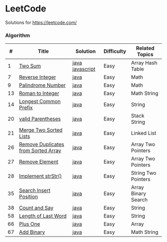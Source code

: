LeetCode
========
Solutions for https://leetcode.com/
###  Algorithm

| # | Title | Solution | Difficulty | Related Topics |
|---| ----- | -------- | ---------- | ---------- |
|1|[Two Sum](https://leetcode.com/problems/two-sum/) | [java javascript](./algorithms/1.TwoSum.md)|Easy|Array Hash Table|
|7|[Reverse Integer](https://leetcode.com/problems/reverse-integer/) | [java](./algorithms/7.ReverseInteger.md)|Easy|Math|
|9|[Palindrome Number](https://leetcode.com/problems/palindrome-number/) | [java](./algorithms/9.PalindromeNumber.md)|Easy|Math|
|13|[Roman to Integer](https://leetcode.com/problems/roman-to-integer/) | [java](./algorithms/13.RomanToInteger.md)|Easy|Math String|
|14|[Longest Common Prefix](https://leetcode.com/problems/longest-common-prefix/) | [java](./algorithms/14.LongestCommonPrefix.md)|Easy|String|
|20|[valid Parentheses](https://leetcode.com/problems/valid-parentheses/) | [java](./algorithms/20.ValidParentheses.md)|Easy|Stack String|
|21|[Merge Two Sorted Lists](https://leetcode.com/problems/merge-two-sorted-lists/) | [java](./algorithms/21.MergeTwoSortedLists.md)|Easy|Linked List|
|26|[Remove Duplicates from Sorted Array](https://leetcode.com/problems/remove-duplicates-from-sorted-array/) | [java](./algorithms/26.RemoveDuplicatesfromSortedArray.md)|Easy|Array Two Pointers|
|27|[Remove Element](https://leetcode.com/problems/remove-element/) | [java](./algorithms/27.RemoveElement.md)|Easy|Array Two Pointers|
|28|[Implement strStr()](https://leetcode.com/problems/implement-strstr/) | [java](./algorithms/28.ImplementStrStr.md)|Easy|String Two Pointers|
|35|[Search Insert Position](https://leetcode.com/problems/search-insert-position/) | [java](./algorithms/35.SearchInsertPosition.md)|Easy|Array Binary Search|
|38|[Count and Say](https://leetcode.com/problems/count-and-say/) | [java](./algorithms/38.CountAndSay.md)|Easy|String|
|58|[Length of Last Word](https://leetcode.com/problems/length-of-last-word/) | [java](./algorithms/58.LengthOfLastWord.md)|Easy|String|
|66|[Plus One](https://leetcode.com/problems/plus-one/) | [java](./algorithms/66.PlusOne.md)|Easy|Array|
|67|[Add Binary](https://leetcode.com/problems/add-binary/) | [java](./algorithms/67.AddBinary.md)|Easy|Math String|